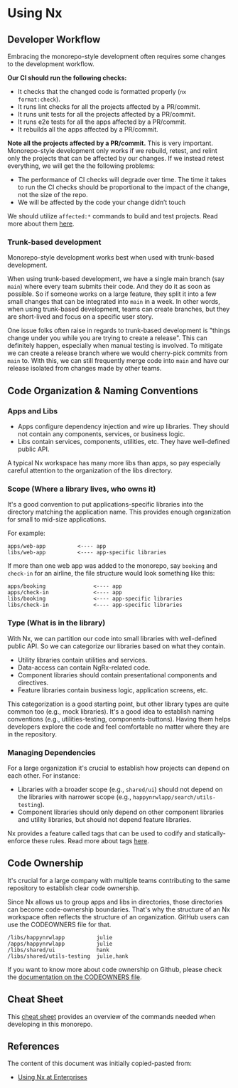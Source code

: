 # Using Nx

## Developer Workflow

Embracing the monorepo-style development often requires some changes to the development workflow.

**Our CI should run the following checks:**

- It checks that the changed code is formatted properly (`nx format:check`).
- It runs lint checks for all the projects affected by a PR/commit.
- It runs unit tests for all the projects affected by a PR/commit.
- It runs e2e tests for all the apps affected by a PR/commit.
- It rebuilds all the apps affected by a PR/commit.

**Note all the projects affected by a PR/commit.** This is very important. Monorepo-style
development only works if we rebuild, retest, and relint only the projects that can be affected by
our changes. If we instead retest everything, we will get the the following problems:


- The performance of CI checks will degrade over time. The time it takes to run the CI checks should
  be proportional to the impact of the change, not the size of the repo.
- We will be affected by the code your change didn’t touch

We should utilize `affected:*` commands to build and test projects. Read more about them
[here](https://nx.dev/cli/affected).

### Trunk-based development

Monorepo-style development works best when used with trunk-based development.

When using trunk-based development, we have a single main branch (say `main`) where every team
submits their code. And they do it as soon as possible. So if someone works on a large feature, they
split it into a few small changes that can be integrated into `main` in a week. In other words, when
using trunk-based development, teams can create branches, but they are short-lived and focus on a
specific user story.

One issue folks often raise in regards to trunk-based development is "things change under you while
you are trying to create a release". This can definitely happen, especially when manual testing is
involved. To mitigate we can create a release branch where we would cherry-pick commits from `main`
to. With this, we can still frequently merge code into `main` and have our release isolated from
changes made by other teams.

## Code Organization & Naming Conventions

### Apps and Libs

- Apps configure dependency injection and wire up libraries. They should not contain any components,
  services, or business logic.
- Libs contain services, components, utilities, etc. They have well-defined public API.

A typical Nx workspace has many more libs than apps, so pay especially careful attention to the
organization of the libs directory.

### Scope (Where a library lives, who owns it)

It's a good convention to put applications-specific libraries into the directory matching the
application name. This provides enough organization for small to mid-size applications.

For example:

```
apps/web-app          <---- app
libs/web-app          <---- app-specific libraries
```

If more than one web app was added to the monorepo, say `booking` and `check-in` for an airline, the
file structure would look something like this:

```
apps/booking               <---- app
apps/check-in              <---- app
libs/booking               <---- app-specific libraries
libs/check-in              <---- app-specific libraries
```

### Type (What is in the library)

With Nx, we can partition our code into small libraries with well-defined public API. So we can
categorize our libraries based on what they contain.

- Utility libraries contain utilities and services.
- Data-access can contain NgRx-related code.
- Component libraries should contain presentational components and directives.
- Feature libraries contain business logic, application screens, etc.

This categorization is a good starting point, but other library types are quite common too (e.g.,
mock libraries). It's a good idea to establish naming conventions (e.g., utilities-testing,
components-buttons). Having them helps developers explore the code and feel comfortable no matter
where they are in the repository.

### Managing Dependencies

For a large organization it's crucial to establish how projects can depend on each other. For
instance:

- Libraries with a broader scope (e.g., `shared/ui`) should not depend on the libraries with
  narrower scope (e.g., `happynrwlapp/search/utils-testing`).
- Component libraries should only depend on other component libraries and utility libraries, but
  should not depend feature libraries.

Nx provides a feature called tags that can be used to codify and statically-enforce these rules.
Read more about tags [here](https://nx.dev/structure/monorepo-tags).

## Code Ownership

It's crucial for a large company with multiple teams contributing to the same repository to
establish clear code ownership.

Since Nx allows us to group apps and libs in directories, those directories can become
code-ownership boundaries. That's why the structure of an Nx workspace often reflects the structure
of an organization. GitHub users can use the CODEOWNERS file for that.

```
/libs/happynrwlapp          julie
/apps/happynrwlapp          julie
/libs/shared/ui             hank
/libs/shared/utils-testing  julie,hank
```

If you want to know more about code ownership on Github, please check the [documentation on the
CODEOWNERS
file](https://docs.github.com/en/repositories/managing-your-repositorys-settings-and-features/customizing-your-repository/about-code-owners).

## Cheat Sheet

This [cheat sheet](cheat-sheet.md) provides an overview of the commands needed when developing in
this monorepo.

## References

The content of this document was initially copied-pasted from:

- [Using Nx at Enterprises](https://nx.dev/guides/monorepo-nx-enterprise)